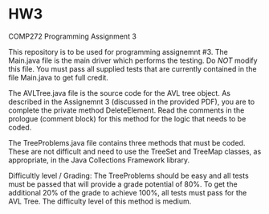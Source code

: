 # HW3
COMP272 Programming Assignment 3

This repository is to be used for programming assignemnt #3. The Main.java file is the main driver which performs the testing. Do *NOT* modify this file. You must pass all supplied tests that are currently contained in the file Main.java to get full credit. 

The AVLTree.java file is the source code for the AVL tree object. As described in the Assignemnt 3 (discussed in the provided PDF), you are to complete the private method DeleteElement. Read the comments in the prologue (comment block) for this method for the logic that needs to be coded. 

The TreeProblems.java file contains three methods that must be coded. These are not difficult and need to use the TreeSet and TreeMap classes, as appropriate, in the Java Collections Framework library. 

Difficultly level / Grading: 
The TreeProblems should be easy and all tests must be passed that will provide a grade potential of 80%. To get the additional 20% of the grade to achieve 100%, all tests must pass for the AVL Tree. The difficulty level of this method is medium. 
